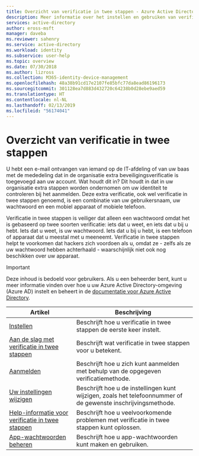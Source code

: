 ```yaml
---
title: Overzicht van verificatie in twee stappen - Azure Active Directory | Microsoft Docs
description: Meer informatie over het instellen en gebruiken van verificatie in twee stappen.
services: active-directory
author: eross-msft
manager: daveba
ms.reviewer: sahenry
ms.service: active-directory
ms.workload: identity
ms.subservice: user-help
ms.topic: overview
ms.date: 07/30/2018
ms.author: lizross
ms.collection: M365-identity-device-management
ms.openlocfilehash: 48a38b91cd17e2107fe85bfc77da8ead86196173
ms.sourcegitcommit: 301128ea7d883d432720c64238b0d28ebe9aed59
ms.translationtype: HT
ms.contentlocale: nl-NL
ms.lasthandoff: 02/13/2019
ms.locfileid: "56174041"
---
```

# <a name="two-step-verification-overview"></a>Overzicht van verificatie in twee stappen

U hebt een e-mail ontvangen van iemand op de IT-afdeling of van uw baas met de mededeling dat in de organisatie extra beveiligingsverificatie is toegevoegd aan uw account. Wat houdt dit in? Dit houdt in dat in uw organisatie extra stappen worden ondernomen om uw identiteit te controleren bij het aanmelden. Deze extra verificatie, ook wel verificatie in twee stappen genoemd, is een combinatie van uw gebruikersnaam, uw wachtwoord en een mobiel apparaat of mobiele telefoon.

Verificatie in twee stappen is veiliger dat alleen een wachtwoord omdat het is gebaseerd op twee soorten verificatie: iets dat u weet, en iets dat u bij u hebt. Iets dat u weet, is uw wachtwoord. Iets dat u bij u hebt, is een telefoon of apparaat dat u meestal met u meeneemt. Verificatie in twee stappen helpt te voorkomen dat hackers zich voordoen als u, omdat ze - zelfs als ze uw wachtwoord hebben achterhaald - waarschijnlijk niet ook nog beschikken over uw apparaat.

>[!Important]
>Deze inhoud is bedoeld voor gebruikers. Als u een beheerder bent, kunt u meer informatie vinden over hoe u uw Azure Active Directory-omgeving (Azure AD) instelt en beheert in de [documentatie voor Azure Active Directory](https://docs.microsoft.com/azure/active-directory).

|Artikel |Beschrijving |
|------|------------|
|[Instellen](multi-factor-authentication-end-user-first-time.md) |Beschrijft hoe u verificatie in twee stappen de eerste keer instelt.|
|[Aan de slag met verificatie in twee stappen](multi-factor-authentication-end-user.md)|Beschrijft wat verificatie in twee stappen voor u betekent.| 
|[Aanmelden](user-help-sign-in.md)|Beschrijft hoe u zich kunt aanmelden met behulp van de opgegeven verificatiemethode.|
|[Uw instellingen wijzigen](multi-factor-authentication-end-user-manage-settings.md) |Beschrijft hoe u de instellingen kunt wijzigen, zoals het telefoonnummer of de gewenste inschrijvingsmethode.|
|[Help-informatie voor verificatie in twee stappen](multi-factor-authentication-end-user-troubleshoot.md) |Beschrijft hoe u veelvoorkomende problemen met verificatie in twee stappen kunt oplossen.|
|[App-wachtwoorden beheren](multi-factor-authentication-end-user-app-passwords.md) |Beschrijft hoe u app-wachtwoorden kunt maken en gebruiken.|
